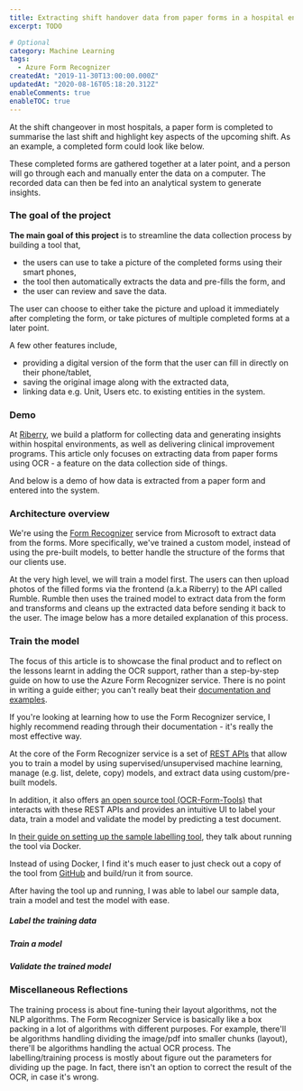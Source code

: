 ```yaml
---
title: Extracting shift handover data from paper forms in a hospital environment
excerpt: TODO

# Optional
category: Machine Learning
tags: 
  - Azure Form Recognizer
createdAt: "2019-11-30T13:00:00.000Z"
updatedAt: "2020-08-16T05:18:20.312Z"
enableComments: true
enableTOC: true
---
```


At the shift changeover in most hospitals, a paper form is completed to summarise the last shift and highlight key aspects of the upcoming shift. As an example, a completed form could look like below.

<asset src="articles/shift-handover-data-extraction/sample-original.jpg" name="An example of a completed Change of Shift Huddle form" newline></asset>

These completed forms are gathered together at a later point, and a person will go through each and manually enter the data on a computer. The recorded data can then be fed into an analytical system to generate insights.

### The goal of the project

**The main goal of this project** is to streamline the data collection process by building a tool that,

- the users can use to take a picture of the completed forms using their smart phones,
- the tool then automatically extracts the data and pre-fills the form, and
- the user can review and save the data.

The user can choose to either take the picture and upload it immediately after completing the form, or take pictures of multiple completed forms at a later point.

A few other features include,

- providing a digital version of the form that the user can fill in directly on their phone/tablet,
- saving the original image along with the extracted data,
- linking data e.g. Unit, Users etc. to existing entities in the system.

### Demo

At [Riberry](https://riberry.health), we build a platform for collecting data and generating insights within hospital environments, as well as delivering clinical improvement programs. This article only focuses on extracting data from paper forms using OCR - a feature on the data collection side of things.

And below is a demo of how data is extracted from a paper form and entered into the system.

<asset src="articles/shift-handover-data-extraction/ocr.gif" name="Extracting data from a Change of Shift Huddle form" newline></asset>

### Architecture overview

We're using the [Form Recognizer](https://azure.microsoft.com/en-au/services/cognitive-services/form-recognizer/) service from Microsoft to extract data from the forms. More specifically, we've trained a custom model, instead of using the pre-built models, to better handle the structure of the forms that our clients use.

At the very high level, we will train a model first. The users can then upload photos of the filled forms via the frontend (a.k.a Riberry) to the API called Rumble. Rumble then uses the trained model to extract data from the form and transforms and cleans up the extracted data before sending it back to the user. The image below has a more detailed explanation of this process.

<asset src="articles/shift-handover-data-extraction/architecture.png" name="Architecture Overview" newline></asset>

### Train the model

<b-alert variant="info" show>
<p>The focus of this article is to showcase the final product and to reflect on the lessons learnt in adding the OCR support, rather than a step-by-step guide on how to use the Azure Form Recognizer service. There is no point in writing a guide either; you can't really beat their <a href="https://docs.microsoft.com/en-us/azure/cognitive-services/form-recognizer/?branch=release-build-cogserv-forms-recognizer" target="_blank">documentation and examples</a>.</p>

<p>If you're looking at learning how to use the Form Recognizer service, I highly recommend reading through their documentation - it's really the most effective way.</p>
</b-alert>

At the core of the Form Recognizer service is a set of [REST APIs](https://westus2.dev.cognitive.microsoft.com/docs/services/form-recognizer-api-v2/operations/AnalyzeWithCustomForm) that allow you to train a model by using supervised/unsupervised machine learning, manage (e.g. list, delete, copy) models, and extract data using custom/pre-built models.

In addition, it also offers [an open source tool (OCR-Form-Tools)](https://github.com/microsoft/OCR-Form-Tools) that interacts with these REST APIs and provides an intuitive UI to label your data, train a model and validate the model by predicting a test document.

<b-alert variant="info" show>
<p>In <a href="https://docs.microsoft.com/en-us/azure/cognitive-services/form-recognizer/quickstarts/label-tool?tabs=v2-0#set-up-the-sample-labeling-tool" target="_blank"> their guide on setting up the sample labelling tool</a>, they talk about running the tool via Docker.</p>

<p>Instead of using Docker, I find it's much easer to just check out a copy of the tool from <a href="https://github.com/microsoft/OCR-Form-Tools" target="_blank">GitHub</a> and build/run it from source.</p>

</b-alert>

After having the tool up and running, I was able to label our sample data, train a model and test the model with ease.

<b-carousel controls indicators fade :interval="0">
  <b-carousel-slide>
    <div class="bg-gradient py-2 text-center rounded">
      <h5 class="text-light">Label the training data</h5>
    </div>
    <template v-slot:img>
      <asset src="articles/shift-handover-data-extraction/labelling-tool-labelling.png" name="Label the training data" no-zoom></asset>
    </template>
  </b-carousel-slide>
  <b-carousel-slide>
    <div class="bg-gradient py-2 text-center rounded">
      <h5 class="text-light">Train a model</h5>
    </div>
    <template v-slot:img>
      <asset src="articles/shift-handover-data-extraction/labelling-tool-train-result.png" name="Train a model" no-zoom></asset>
    </template>
  </b-carousel-slide>
  <b-carousel-slide>
    <div class="bg-gradient py-2 text-center rounded">
      <h5 class="text-light">Validate the trained model</h5>
    </div>
    <template v-slot:img>
      <asset src="articles/shift-handover-data-extraction/labelling-tool-prediction.png" name="Validate the trained model" no-zoom></asset>
    </template>
  </b-carousel-slide>
</b-carousel>

### Miscellaneous Reflections

The training process is about fine-tuning their layout algorithms, not the NLP algorithms. The Form Recognizer Service is basically like a box packing in a lot of algorithms with different purposes. For example, there'll be algorithms handling dividing the image/pdf into smaller chunks (layout), there'll be algorithms handling the actual OCR process. The labelling/training process is mostly about figure out the parameters for dividing up the page. In fact, there isn't an option to correct the result of the OCR, in case it's wrong.
